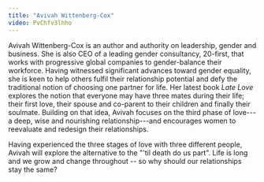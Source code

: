 ```yaml
---
title: "Avivah Wittenberg-Cox"
video: PvChfv3lhho
---
```


Avivah Wittenberg-Cox is an author and authority on leadership, gender and business. She is also CEO of a leading gender consultancy, 20-first, that works with progressive global companies to gender-balance their workforce. Having witnessed significant advances toward gender equality, she is keen to help others fulfil their relationship potential and defy the traditional notion of choosing one partner for life. Her latest book *Late Love* explores the notion that everyone may have three mates during their life; their first love, their spouse and co-parent to their children and finally their soulmate. Building on that idea, Avivah focuses on the third phase of love---a deep, wise and nourishing relationship---and encourages women to reevaluate and redesign their relationships.

Having experienced the three stages of love with three different people, Avivah will explore the alternative to the "'til death do us part". Life is long and we grow and change throughout -- so why should our relationships stay the same?
